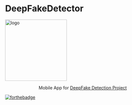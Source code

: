 # DeepFakeDetector
<img width="200" src="https://i.imgur.com/mCYcSVY.png" alt="logo">
<p align="center","font-size:500%;"> Mobile App for <a href="https://github.com/Hazem020/DeepFake-Detection">DeepFake Detection Project</a>
</p>


[![forthebadge](https://forthebadge.com/images/badges/built-for-android.svg)](https://forthebadge.com)
